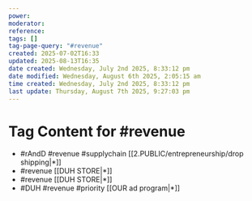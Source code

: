 ```yaml
---
power: 
moderator: 
reference: 
tags: []
tag-page-query: "#revenue"
created: 2025-07-02T16:33
updated: 2025-08-13T16:35
date created: Wednesday, July 2nd 2025, 8:33:12 pm
date modified: Wednesday, August 6th 2025, 2:05:15 am
time created: Wednesday, July 2nd 2025, 8:33:12 pm
last update: Thursday, August 7th 2025, 9:27:03 pm
---
```

# Tag Content for #revenue
- #rAndD #revenue #supplychain [[2.PUBLIC/entrepreneurship/drop shipping|*]]
- #revenue [[DUH STORE|*]]
- #revenue [[DUH STORE|*]]
- #DUH #revenue #priority [[OUR ad program|*]]